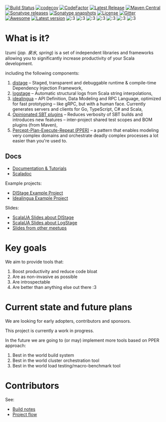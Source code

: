 [![Build Status](https://travis-ci.com/7mind/izumi.svg?branch=develop)](https://travis-ci.com/7mind/izumi)
[![codecov](https://codecov.io/gh/7mind/izumi/branch/develop/graph/badge.svg)](https://codecov.io/gh/7mind/izumi)
[![CodeFactor](https://www.codefactor.io/repository/github/7mind/izumi/badge)](https://www.codefactor.io/repository/github/7mind/izumi)
[![Latest Release](https://img.shields.io/github/tag/7mind/izumi.svg)](https://github.com/7mind/izumi/releases)
[![Maven Central](https://img.shields.io/maven-central/v/com.github.pshirshov.izumi.r2/izumi-r2_2.12.svg)](http://search.maven.org/#search%7Cga%7C1%7Cg%3A%22com.github.pshirshov.izumi.r2%22)
[![Sonatype releases](https://img.shields.io/nexus/r/https/oss.sonatype.org/com.github.pshirshov.izumi.r2/izumi-r2_2.12.svg)](https://oss.sonatype.org/content/repositories/releases/com/github/pshirshov/izumi/r2/)
[![Sonatype snapshots](https://img.shields.io/nexus/s/https/oss.sonatype.org/com.github.pshirshov.izumi.r2/izumi-r2_2.12.svg)](https://oss.sonatype.org/content/repositories/snapshots/com/github/pshirshov/izumi/r2/)
[![License](https://img.shields.io/github/license/7mind/izumi.svg)](https://github.com/7mind/izumi/blob/develop/LICENSE) 
[![Gitter](https://badges.gitter.im/7mind/izumi.svg)](https://gitter.im/7mind/izumi)
[![Awesome](https://cdn.rawgit.com/sindresorhus/awesome/d7305f38d29fed78fa85652e3a63e154dd8e8829/media/badge.svg)](https://github.com/lauris/awesome-scala)
[![Latest version](https://index.scala-lang.org/pshirshov/izumi-r2/izumi-r2/latest.svg?color=orange)](https://index.scala-lang.org/pshirshov/izumi-r2/izumi-r2)
![:3](https://img.shields.io/badge/🔥-Blazing%20Fast-red.svg)
![:3](https://img.shields.io/badge/😿-For%20Humans-blue.svg)
![:3](https://img.shields.io/badge/🏢-Enterprise%20Grade-999999.svg)
![:3](https://img.shields.io/badge/👌-Production%20Ready-00ddcc.svg)
![:3](https://img.shields.io/badge/💎-Modern-44aadd.svg)
![:3](https://img.shields.io/badge/🦋-Extremely%20Lightweight-7799cc.svg)
![:3](https://img.shields.io/badge/🦄-Just%20Works-cc00cc.svg)

What is it?
===========

Izumi (*jap. 泉水, spring*) is a set of independent libraries and frameworks allowing you to significantly increase productivity of your Scala development.
 
including the following components:

1. [distage](https://izumi.7mind.io/latest/release/doc/distage/) – Staged, transparent and debuggable runtime & compile-time Dependency Injection Framework,
2. [logstage](https://izumi.7mind.io/latest/release/doc/logstage/) – Automatic structural logs from Scala string interpolations,
3. [idealingua](https://izumi.7mind.io/latest/release/doc/idealingua/) – API Definition, Data Modeling and RPC Language, optimized for fast prototyping – like gRPC, but with a human face. Currently generates servers and clients for Go, TypeScript, C# and Scala,
4. [Opinionated SBT plugins](https://izumi.7mind.io/latest/release/doc/sbt/) – Reduces verbosity of SBT builds and introduces new features – inter-project shared test scopes and BOM plugins (from Maven),
5. [Percept-Plan-Execute-Repeat (PPER)](https://izumi.7mind.io/latest/release/doc/pper/) – a pattern that enables modeling very complex domains and orchestrate deadly complex processes a lot easier than you're used to.

Docs
----

* [Documentation & Tutorials](https://izumi.7mind.io/latest/release/doc/)
* [Scaladoc](https://izumi.7mind.io/latest/release/api/)

Example projects:
* [DIStage Example Project](https://github.com/7mind/distage-sample)
* [Idealingua Example Project](https://github.com/kaishh/izumi-petstore)

Slides:
* [ScalaUA Slides about DIStage](https://www.slideshare.net/7mind/scalaua-distage-staged-dependency-injection)
* [ScalaUA Slides about LogStage](https://www.slideshare.net/7mind/logstage-zerocosttructuredlogging)
* [Slides from other meetups](https://github.com/7mind/slides)

Key goals 
=========

We aim to provide tools that:

1. Boost productivity and reduce code bloat
2. Are as non-invasive as possible
3. Are introspectable
4. Are better than anything else out there :3

Current state and future plans
==============================

We are looking for early adopters, contributors and sponsors.

This project is currently a work in progress.

In the future we are going to (or may) implement more tools based on PPER approach:

1. Best in the world build system
2. Best in the world cluster orchestration tool
3. Best in the world load testing/macro-benchmark tool

Contributors
============

See:

- [Build notes](doc/md/build.md)
- [Project flow](doc/md/flow.md)
